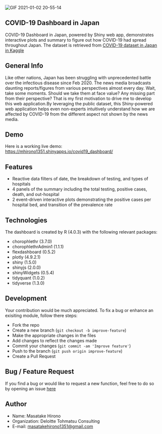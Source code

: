 ![GIF 2021-01-02 20-55-14](https://user-images.githubusercontent.com/63854101/103456826-21c78600-4d3d-11eb-86b1-b2fdf1fdb4e2.gif)

## COVID-19 Dashboard in Japan
COVID-19 Dashboard in Japan, powered by Shiny web app, demonstrates interactive plots and summary to figure out how COVID-19 had spread throughout Japan. 
The dataset is retrieved from [COVID-19 dataset in Japan in Kaggle](https://www.kaggle.com/lisphilar/covid19-dataset-in-japan)

## General Info
Like other nations, Japan has been struggling with unprecedented battle over the infectious disease since Feb 2020. The news media broadcasts daunting reports/figures from various perspectives almost every day. Wait, take some moments. Should we take them at face value? Any missing part from their perspective? That is my first motivation to drive me to develop this web application.By leveraging the public dataset, this Shiny-powered web application helps even non-experts intuitively understand how we are affected by COVID-19 from the different aspect not shown by the news media.  

## Demo
Here is a working live demo: https://mhirono1351.shinyapps.io/covid19_dashboard/

## Features
* Reactive data filters of date, the breakdown of testing, and types of hospitals
* 4 panels of the summary including the total testing, positive cases, death, and out-hospital
* 2 event-driven interactive plots demonstrating the positive cases per hospital bed, and transition of the prevalence rate

## Technologies
The dashboard is created by R (4.0.3) with the following relevant packages:
* chorophlethr (3.7.0)
* chorophlethrAdmin1 (1.1.1)
* flexdashboard (0.5.2)
* plotly (4.9.2.1)
* shiny (1.5.0)
* shinyjs (2.0.0)
* shinyWidgets (0.5.4)
* tidyquant (1.0.2)
* tidyverse (1.3.0)

## Development
Your contribution would be much appreciated. 
To fix a bug or enhance an exisiting module, follow there steps:

* Fork the repo
* Create a new branch (`git checkout -b improve-feature`)
* Make the appropriate changes in the files
* Add changes to reflect the changes made 
* Commit your changes (`git commit -am 'Improve feature'`)
* Push to the branch (`git push origin improve-feature`)
* Create a Pull Request

## Bug / Feature Request
If you find a bug or would like to request a new function, feel free to do so by opening an issue [here](https://github.com/mhirono1351/covid19_dashboard/issues/new)

## Author
* Name: Masatake Hirono
* Organization: Deloitte Tohmatsu Consulting
* E-mail: masatakehirono1351@gmail.com
